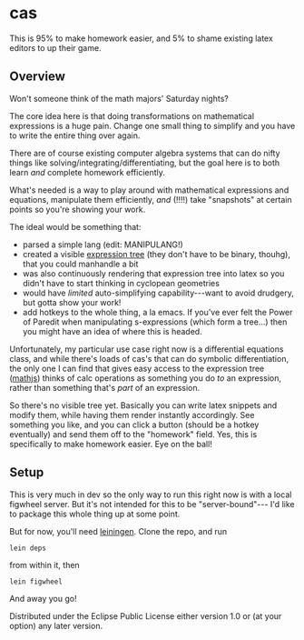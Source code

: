 # cas

This is 95% to make homework easier, and 5% to shame existing latex editors to up their game.

## Overview

Won't someone think of the math majors' Saturday nights?

The core idea here is that doing transformations on mathematical expressions is a huge pain.  Change one small thing to simplify and you have to write the entire thing over again.

There are of course existing computer algebra systems that can do nifty things like solving/integrating/differentiating, but the goal here is to both learn *and* complete homework efficiently.  

What's needed is a way to play around with mathematical expressions and equations, manipulate them efficiently, *and* (!!!!) take "snapshots" at certain points so you're showing your work.

The ideal would be something that:
  - parsed a simple lang (edit:  MANIPULANG!)
  - created a visible [expression tree](https://en.wikipedia.org/wiki/Binary_expression_tree) (they don't have to be binary, thouhg), that you could manhandle a bit
  - was also continuously rendering that expression tree into latex so you didn't have to start thinking in cyclopean geometries
  - would have *limited* auto-simplifying capability---want to avoid drudgery, but gotta show your work!
  - add hotkeys to the whole thing, a la emacs.  If you've ever felt the Power of Paredit when manipulating s-expressions (which form a tree...) then you might have an idea of where this is headed.
  
  Unfortunately, my particular use case right now is a differential equations class, and while there's loads of cas's that can do symbolic differentiation, the only one I can find that gives easy access to the expression tree ([mathjs](https://mathjs.org/)) thinks of calc operations as something you do *to* an expression, rather than something that's *part* of an expression.
  
So there's no visible tree yet.  Basically you can write latex snippets and modify them, while having them render instantly accordingly.  See something you like, and you can click a button (should be a hotkey eventually) and send them off to the "homework" field.  Yes, this is specifically to make homework easier.  Eye on the ball!


## Setup

This is very much in dev so the only way to run this right now is with a local figwheel server.  But it's not intended for this to be "server-bound"--- I'd like to package this whole thing up at some point.

But for now, you'll need [leiningen](https://github.com/technomancy/leiningen).  Clone the repo, and run 

    lein deps
    
from within it, then

    lein figwheel
    
And away you go!

Distributed under the Eclipse Public License either version 1.0 or (at your option) any later version.
